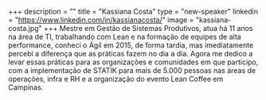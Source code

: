 +++
description = ""
title = "Kassiana Costa"
type = "new-speaker"
linkedin = "https://www.linkedin.com/in/kassianacosta/"
image = "kassiana-costa.jpg"
+++
Mestre em Gestão de Sistemas Produtivos, atua há 11 anos na área de TI, trabalhando com Lean e na formação de equipes de alta performance, conheci o Ágil em 2015, de forma tardia, mas imediatamente percebi a diferença que as práticas fazem no dia a dia. Agora me dedico a levar essas práticas para as organizações e comunidades em que participo, com a implementação de STATIK para mais de 5.000 pessoas nas áreas de operações, infra e RH e a organização do evento Lean Coffee em Campinas.